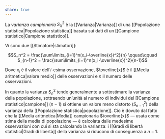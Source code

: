 ```yaml
---
share: true
---
```


La *varianza campionaria* $S_X^2$ è la [[Varianza|Varianza]] di una [[Popolazione statistica|Popolazione statistica]] basata sui dati di un [[Campione statistico|Campione statistico]].

Vi sono due [[Stimatore|stimatori]]:

$$S_n^2 = \frac{\sum\limits_{i=1}^n(x_i-\overline{x})^2}{n} \qquad\qquad S_{n-1}^2 = \frac{\sum\limits_{i=1}^n(x_i-\overline{x})^2}{n-1}$$

Dove $x_i$ è il valore dell’$i$-esima osservazione, $\overline{x}$ è il [[Media aritmetica|valore medio]] delle osservazioni e $n$ il numero delle osservazioni.

In quanto la varianza $S_n^2$ tende generalmente a sottostimare la varianza della popolazione, sottraendo un’unità al numero di individui del [[Campione statistico|campione]] ($n-1$) si ottiene un valore meno distorto ($S_{n-1}^2$) della varianza della [[Popolazione statistica|popolazione]].
Ciò è dovuto dal fatto che la [[Media aritmetica|Media]] campionaria $\overline{x}$  — usata come stima della media di popolazione — è calcolata dalle medesime osservazioni con cui si sta calcolando la varianza: i [[Gradi di libertà statistici|Gradi di libertà]] della varianza si riducono di conseguenza a $n-1$.